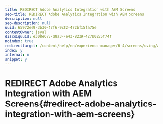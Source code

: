 ```yaml
---
title: REDIRECT Adobe Analytics Integration with AEM Screens
seo-title: REDIRECT Adobe Analytics Integration with AEM Screens
description: null
seo-description: null
uuid: 65972ee9-3b30-47f6-9c82-472bf15fa75e
contentOwner: jsyal
discoiquuid: e308e675-d8a3-4e43-8239-427b0255f74f
noindex: true
redirecttarget: /content/help/en/experience-manager/6-4/screens/using/adobe-analytics-integration-aem-screens
index: y
internal: n
snippet: y
---
```


# REDIRECT Adobe Analytics Integration with AEM Screens{#redirect-adobe-analytics-integration-with-aem-screens}

